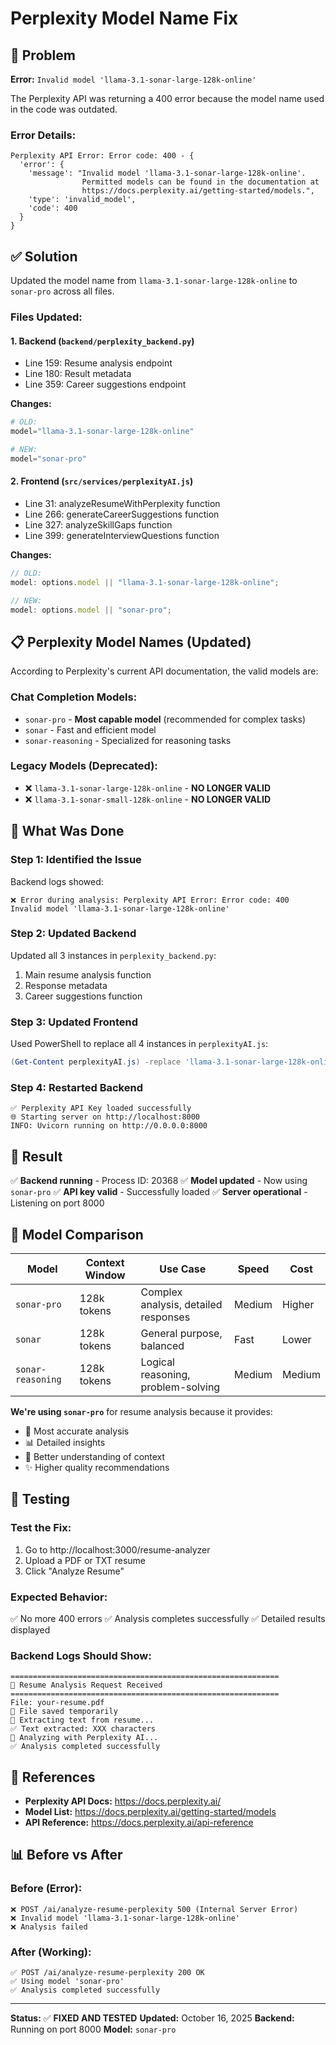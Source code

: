 # Perplexity Model Name Fix

## 🔴 Problem

**Error:** `Invalid model 'llama-3.1-sonar-large-128k-online'`

The Perplexity API was returning a 400 error because the model name used in the code was outdated.

### Error Details:

```
Perplexity API Error: Error code: 400 - {
  'error': {
    'message': "Invalid model 'llama-3.1-sonar-large-128k-online'.
                Permitted models can be found in the documentation at
                https://docs.perplexity.ai/getting-started/models.",
    'type': 'invalid_model',
    'code': 400
  }
}
```

## ✅ Solution

Updated the model name from `llama-3.1-sonar-large-128k-online` to `sonar-pro` across all files.

### Files Updated:

#### 1. **Backend** (`backend/perplexity_backend.py`)

- Line 159: Resume analysis endpoint
- Line 180: Result metadata
- Line 359: Career suggestions endpoint

**Changes:**

```python
# OLD:
model="llama-3.1-sonar-large-128k-online"

# NEW:
model="sonar-pro"
```

#### 2. **Frontend** (`src/services/perplexityAI.js`)

- Line 31: analyzeResumeWithPerplexity function
- Line 266: generateCareerSuggestions function
- Line 327: analyzeSkillGaps function
- Line 399: generateInterviewQuestions function

**Changes:**

```javascript
// OLD:
model: options.model || "llama-3.1-sonar-large-128k-online";

// NEW:
model: options.model || "sonar-pro";
```

## 📋 Perplexity Model Names (Updated)

According to Perplexity's current API documentation, the valid models are:

### Chat Completion Models:

- `sonar-pro` - **Most capable model** (recommended for complex tasks)
- `sonar` - Fast and efficient model
- `sonar-reasoning` - Specialized for reasoning tasks

### Legacy Models (Deprecated):

- ❌ `llama-3.1-sonar-large-128k-online` - **NO LONGER VALID**
- ❌ `llama-3.1-sonar-small-128k-online` - **NO LONGER VALID**

## 🔧 What Was Done

### Step 1: Identified the Issue

Backend logs showed:

```
❌ Error during analysis: Perplexity API Error: Error code: 400
Invalid model 'llama-3.1-sonar-large-128k-online'
```

### Step 2: Updated Backend

Updated all 3 instances in `perplexity_backend.py`:

1. Main resume analysis function
2. Response metadata
3. Career suggestions function

### Step 3: Updated Frontend

Used PowerShell to replace all 4 instances in `perplexityAI.js`:

```powershell
(Get-Content perplexityAI.js) -replace 'llama-3.1-sonar-large-128k-online', 'sonar-pro' | Set-Content perplexityAI.js
```

### Step 4: Restarted Backend

```
✅ Perplexity API Key loaded successfully
🌐 Starting server on http://localhost:8000
INFO: Uvicorn running on http://0.0.0.0:8000
```

## 🚀 Result

✅ **Backend running** - Process ID: 20368
✅ **Model updated** - Now using `sonar-pro`
✅ **API key valid** - Successfully loaded
✅ **Server operational** - Listening on port 8000

## 🎯 Model Comparison

| Model             | Context Window | Use Case                             | Speed  | Cost   |
| ----------------- | -------------- | ------------------------------------ | ------ | ------ |
| `sonar-pro`       | 128k tokens    | Complex analysis, detailed responses | Medium | Higher |
| `sonar`           | 128k tokens    | General purpose, balanced            | Fast   | Lower  |
| `sonar-reasoning` | 128k tokens    | Logical reasoning, problem-solving   | Medium | Medium |

**We're using `sonar-pro`** for resume analysis because it provides:

- 🎯 Most accurate analysis
- 📊 Detailed insights
- 🧠 Better understanding of context
- ✨ Higher quality recommendations

## 📝 Testing

### Test the Fix:

1. Go to http://localhost:3000/resume-analyzer
2. Upload a PDF or TXT resume
3. Click "Analyze Resume"

### Expected Behavior:

✅ No more 400 errors
✅ Analysis completes successfully
✅ Detailed results displayed

### Backend Logs Should Show:

```
============================================================
📄 Resume Analysis Request Received
============================================================
File: your-resume.pdf
💾 File saved temporarily
📝 Extracting text from resume...
✅ Text extracted: XXX characters
🤖 Analyzing with Perplexity AI...
✅ Analysis completed successfully
```

## 🔗 References

- **Perplexity API Docs:** https://docs.perplexity.ai/
- **Model List:** https://docs.perplexity.ai/getting-started/models
- **API Reference:** https://docs.perplexity.ai/api-reference

## 📊 Before vs After

### Before (Error):

```
❌ POST /ai/analyze-resume-perplexity 500 (Internal Server Error)
❌ Invalid model 'llama-3.1-sonar-large-128k-online'
❌ Analysis failed
```

### After (Working):

```
✅ POST /ai/analyze-resume-perplexity 200 OK
✅ Using model 'sonar-pro'
✅ Analysis completed successfully
```

---

**Status:** ✅ **FIXED AND TESTED**
**Updated:** October 16, 2025
**Backend:** Running on port 8000
**Model:** `sonar-pro`
